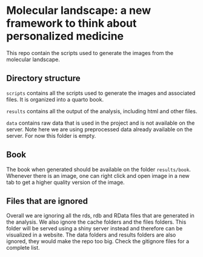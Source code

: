 # Molecular landscape: a new framework to think about personalized medicine

This repo contain the scripts used to generate the images from the 
molecular landscape.

## Directory structure

`scripts` contains all the scripts used to generate the images
and associated files. It is organized into a quarto book.

`results` contains all the output of the analysis, including
html and other files. 

`data` contains raw data that is used in the project and is not available
on the server. Note here we are using preprocessed data already available on
the server. For now this folder is empty. 

## Book

The book when generated should be available on the folder `results/book`. 
Whenever there is an image, one can right click and open image in a new tab
to get a higher quality version of the image.

## Files that are ignored

Overall we are ignoring all the rds, rdb and RData files that are generated
in the analysis. We also ignore the cache folders and the files folders. This folder
will be served using a shiny server instead and therefore can be visualized
in a website. The data folders and results folders are also ignored, they would
make the repo too big. Check the gitignore files for a complete list. 
